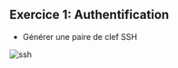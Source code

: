 
## Exercice 1: Authentification

- Générer une paire de clef SSH

![ssh](https://user-images.githubusercontent.com/9011059/136790911-c7c8dff3-00da-4684-bfc1-cd68ba1420ab.png)


